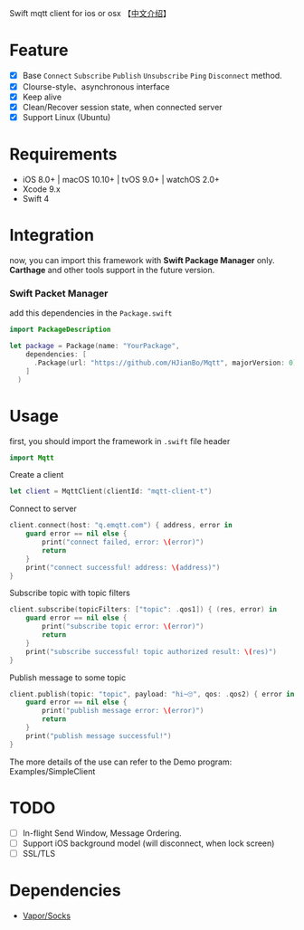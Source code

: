 Swift mqtt client for ios or osx 【[中文介绍](https://github.com/HJianBo/Mqtt/blob/master/README_CN.md)】
# Feature
- [x] Base `Connect` `Subscribe` `Publish` `Unsubscribe` `Ping` `Disconnect` method.
- [x] Clourse-style、asynchronous interface
- [x] Keep alive
- [x] Clean/Recover session state, when connected server
- [x] Support Linux (Ubuntu)

# Requirements
- iOS 8.0+ | macOS 10.10+ | tvOS 9.0+ | watchOS 2.0+
- Xcode 9.x
- Swift 4

# Integration
now, you can import this framework with **Swift Package Manager** only. **Carthage** and other tools support in the future version.

### Swift Packet Manager
add this dependencies in the `Package.swift`
```swift
import PackageDescription

let package = Package(name: "YourPackage",
    dependencies: [
      .Package(url: "https://github.com/HJianBo/Mqtt", majorVersion: 0)
    ]
  )
```

# Usage
first, you should import the framework in `.swift` file header
```swift
import Mqtt
```

Create a client
```swift
let client = MqttClient(clientId: "mqtt-client-t")
```

Connect to server
```swift
client.connect(host: "q.emqtt.com") { address, error in
    guard error == nil else {
        print("connect failed, error: \(error)")
        return
    }
    print("connect successful! address: \(address)")
}
```

Subscribe topic with topic filters
```swift
client.subscribe(topicFilters: ["topic": .qos1]) { (res, error) in 
    guard error == nil else {
        print("subscribe topic error: \(error)")
        return
    }
    print("subscribe successful! topic authorized result: \(res)")
}
```

Publish message to some topic
```swift
client.publish(topic: "topic", payload: "hi~🙄", qos: .qos2) { error in
    guard error == nil else {
        print("publish message error: \(error)")
        return
    }
    print("publish message successful!")
}
```

The more details of the use can refer to the Demo program: Examples/SimpleClient

# TODO
- [ ] In-flight Send Window, Message Ordering.
- [ ] Support iOS background model (will disconnect, when lock screen)
- [ ] SSL/TLS

# Dependencies
- [Vapor/Socks](https://github.com/vapor/socks)

